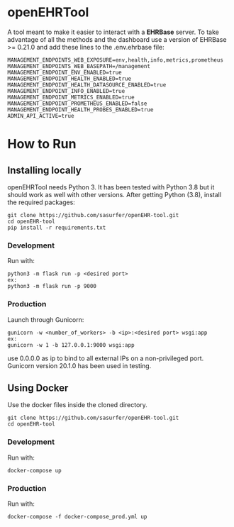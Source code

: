 ﻿# openEHRTool

A tool meant to make it easier to interact with a **EHRBase** server. To take advantage of all the methods and the dashboard use a version of EHRBase >= 0.21.0 and add these lines to the .env.ehrbase file:
```
MANAGEMENT_ENDPOINTS_WEB_EXPOSURE=env,health,info,metrics,prometheus
MANAGEMENT_ENDPOINTS_WEB_BASEPATH=/management
MANAGEMENT_ENDPOINT_ENV_ENABLED=true
MANAGEMENT_ENDPOINT_HEALTH_ENABLED=true
MANAGEMENT_ENDPOINT_HEALTH_DATASOURCE_ENABLED=true
MANAGEMENT_ENDPOINT_INFO_ENABLED=true
MANAGEMENT_ENDPOINT_METRICS_ENABLED=true
MANAGEMENT_ENDPOINT_PROMETHEUS_ENABLED=false
MANAGEMENT_ENDPOINT_HEALTH_PROBES_ENABLED=true
ADMIN_API_ACTIVE=true
```


# How to Run

## Installing locally
openEHRTool needs Python 3. It has been tested with Python 3.8 but it should work as well with other versions.
After getting Python (3.8), install the required packages:
```
git clone https://github.com/sasurfer/openEHR-tool.git
cd openEHR-tool
pip install -r requirements.txt
```
### Development
Run with:
```
python3 -m flask run -p <desired port>
ex:
python3 -m flask run -p 9000
```
### Production
Launch through Gunicorn:
```
gunicorn -w <number_of_workers> -b <ip>:<desired port> wsgi:app
ex:
gunicorn -w 1 -b 127.0.0.1:9000 wsgi:app
```
use 0.0.0.0 as ip to bind to all external IPs on a non-privileged port.  Gunicorn version 20.1.0 has been used in testing.
## Using Docker
Use the docker files inside the cloned directory.
```
git clone https://github.com/sasurfer/openEHR-tool.git  
cd openEHR-tool
```
### Development
Run with:
```
docker-compose up
```
### Production
Run with:
```
docker-compose -f docker-compose_prod.yml up
```

